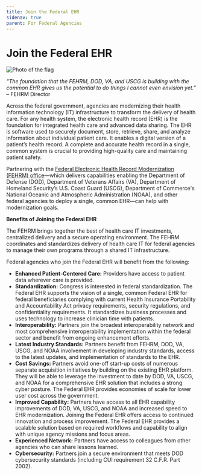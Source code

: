 ```yaml
---
title: Join the Federal EHR
sidenav: true
parent: For Federal Agencies
---
```

# Join the Federal EHR

![Photo of the flag](/images/1000w_q95-5-.jpg)

_“The foundation that the FEHRM, DOD, VA, and USCG is building with the common EHR gives us the potential to do things I cannot even envision yet.”_ – FEHRM Director

Across the federal government, agencies are modernizing their health information technology (IT) infrastructure to transform the delivery of health care. For any health system, the electronic health record (EHR) is the foundation for integrated health care and advanced data sharing. The EHR is software used to securely document, store, retrieve, share, and analyze information about individual patient care. It enables a digital version of a patient’s health record. A complete and accurate health record in a single, common system is crucial to providing high-quality care and maintaining patient safety.

Partnering with the [Federal Electronic Health Record Modernization (FEHRM) office](/about-fehrm)—which delivers capabilities enabling the Department of Defense (DOD), Department of Veterans Affairs (VA), Department of Homeland Security’s U.S. Coast Guard (USCG), Department of Commerce's National Oceanic and Atmospheric Administration (NOAA), and other federal agencies to deploy a single, common EHR—can help with modernization goals.

**Benefits of Joining the Federal EHR**

The FEHRM brings together the best of health care IT investments, centralized delivery and a secure operating environment. The FEHRM coordinates and standardizes delivery of health care IT for federal agencies to manage their own programs through a shared IT infrastructure.

Federal agencies who join the Federal EHR will benefit from the following:

- **Enhanced Patient-Centered Care:** Providers have access to patient data wherever care is provided.
- **Standardization:** Congress is interested in federal standardization. The Federal EHR supports the vision of a single, common Federal EHR for federal beneficiaries complying with current Health Insurance Portability and Accountability Act privacy requirements, security regulations, and confidentiality requirements. It standardizes business processes and uses technology to increase clinician time with patients.
- **Interoperability:** Partners join the broadest interoperability network and most comprehensive interoperability implementation within the federal sector and benefit from ongoing enhancement efforts.
- **Latest Industry Standards:** Partners benefit from FEHRM, DOD, VA, USCG, and NOAA involvement in developing industry standards, access to the latest updates, and implementation of standards to the EHR.
- **Cost Savings:** Partners avoid one-off start-up costs of numerous separate acquisition initiatives by building on the existing EHR platform. They will be able to leverage the investment to date by DOD, VA, USCG, and NOAA for a comprehensive EHR solution that includes a strong cyber posture. The Federal EHR provides economies of scale for lower user cost across the government.
- **Improved Capability:** Partners have access to all EHR capability improvements of DOD, VA, USCG, and NOAA and increased speed to EHR modernization. Joining the Federal EHR offers access to continued innovation and process improvement. The Federal EHR provides a scalable solution based on required workflows and capability to align with unique agency missions and focus areas.
- **Experienced Network:** Partners have access to colleagues from other agencies who can share lessons learned.
- **Cybersecurity:** Partners join a secure environment that meets DOD cybersecurity standards (including CUI requirement 32 C.F.R. Part 2002).




